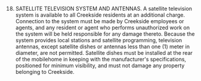 18. SATELLITE TELEVISION SYSTEM AND ANTENNAS. A satellite television system is available to all Creekside residents at an additional charge. Connection to the system must be made by Creekside employees or agents, and any resident or agent who performs unauthorized work on the system will be held responsible for any damage thereto. Because the system provides local stations and satellite programming, television antennas, except satellite dishes or antennas less than one (1) meter in diameter, are not permitted. Satellite dishes must be installed at the rear of the mobilehome in keeping with the manufacturer's specifications, positioned for minimum visibility, and must not damage any property belonging to Creekside.
